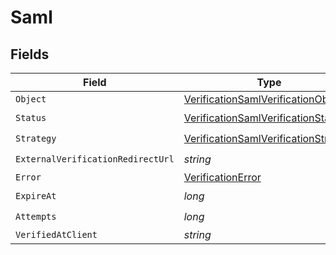 # Saml


## Fields

| Field                                                                                                   | Type                                                                                                    | Required                                                                                                | Description                                                                                             |
| ------------------------------------------------------------------------------------------------------- | ------------------------------------------------------------------------------------------------------- | ------------------------------------------------------------------------------------------------------- | ------------------------------------------------------------------------------------------------------- |
| `Object`                                                                                                | [VerificationSamlVerificationObject](../../Models/Components/VerificationSamlVerificationObject.md)     | :heavy_minus_sign:                                                                                      | N/A                                                                                                     |
| `Status`                                                                                                | [VerificationSamlVerificationStatus](../../Models/Components/VerificationSamlVerificationStatus.md)     | :heavy_check_mark:                                                                                      | N/A                                                                                                     |
| `Strategy`                                                                                              | [VerificationSamlVerificationStrategy](../../Models/Components/VerificationSamlVerificationStrategy.md) | :heavy_check_mark:                                                                                      | N/A                                                                                                     |
| `ExternalVerificationRedirectUrl`                                                                       | *string*                                                                                                | :heavy_check_mark:                                                                                      | N/A                                                                                                     |
| `Error`                                                                                                 | [VerificationError](../../Models/Components/VerificationError.md)                                       | :heavy_minus_sign:                                                                                      | N/A                                                                                                     |
| `ExpireAt`                                                                                              | *long*                                                                                                  | :heavy_check_mark:                                                                                      | N/A                                                                                                     |
| `Attempts`                                                                                              | *long*                                                                                                  | :heavy_check_mark:                                                                                      | N/A                                                                                                     |
| `VerifiedAtClient`                                                                                      | *string*                                                                                                | :heavy_minus_sign:                                                                                      | N/A                                                                                                     |